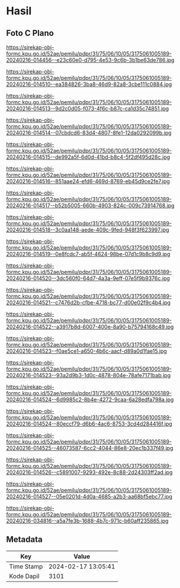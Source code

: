 # Hasil

## Foto C Plano

https://sirekap-obj-formc.kpu.go.id/52ae/pemilu/pdpr/31/75/06/10/05/3175061005189-20240216-014456--e23c60e0-d795-4e53-9c6b-3b1be63de786.jpg

https://sirekap-obj-formc.kpu.go.id/52ae/pemilu/pdpr/31/75/06/10/05/3175061005189-20240216-014510--ea384826-3ba8-46d9-82a8-3cbe111c0884.jpg

https://sirekap-obj-formc.kpu.go.id/52ae/pemilu/pdpr/31/75/06/10/05/3175061005189-20240216-014513--9d2c0d05-f073-4f6c-b87c-ca1d35c74851.jpg

https://sirekap-obj-formc.kpu.go.id/52ae/pemilu/pdpr/31/75/06/10/05/3175061005189-20240216-014514--07cbdcd6-83d4-4807-8fe1-12da0292099b.jpg

https://sirekap-obj-formc.kpu.go.id/52ae/pemilu/pdpr/31/75/06/10/05/3175061005189-20240216-014515--de992a5f-6d0d-41bd-b8c4-5f2df495d28c.jpg

https://sirekap-obj-formc.kpu.go.id/52ae/pemilu/pdpr/31/75/06/10/05/3175061005189-20240216-014516--851aae24-efd6-469d-8769-eb45d9ce2fe7.jpg

https://sirekap-obj-formc.kpu.go.id/52ae/pemilu/pdpr/31/75/06/10/05/3175061005189-20240216-014517--b52b5005-660b-4903-824c-009c73914768.jpg

https://sirekap-obj-formc.kpu.go.id/52ae/pemilu/pdpr/31/75/06/10/05/3175061005189-20240216-014518--3c0aa148-aede-409c-9fed-948f3f623997.jpg

https://sirekap-obj-formc.kpu.go.id/52ae/pemilu/pdpr/31/75/06/10/05/3175061005189-20240216-014519--0e8fcdc7-ab5f-4624-98be-07d1c9b8c9d9.jpg

https://sirekap-obj-formc.kpu.go.id/52ae/pemilu/pdpr/31/75/06/10/05/3175061005189-20240216-014520--3dc560f0-64d7-4a3a-9eff-07e5f9b9376c.jpg

https://sirekap-obj-formc.kpu.go.id/52ae/pemilu/pdpr/31/75/06/10/05/3175061005189-20240216-014521--c7476d2b-cfbe-4718-bc77-d00e02f9c4b4.jpg

https://sirekap-obj-formc.kpu.go.id/52ae/pemilu/pdpr/31/75/06/10/05/3175061005189-20240216-014522--a3917b8d-6007-400e-8a90-b75794168c49.jpg

https://sirekap-obj-formc.kpu.go.id/52ae/pemilu/pdpr/31/75/06/10/05/3175061005189-20240216-014523--f0ae5ce1-a650-4b6c-aacf-d89a0d1fae15.jpg

https://sirekap-obj-formc.kpu.go.id/52ae/pemilu/pdpr/31/75/06/10/05/3175061005189-20240216-014523--93a2d9b3-1d0c-4878-804e-78afe7171bab.jpg

https://sirekap-obj-formc.kpu.go.id/52ae/pemilu/pdpr/31/75/06/10/05/3175061005189-20240216-014524--6d9985c2-8b4e-4272-9caa-6a28edfa798a.jpg

https://sirekap-obj-formc.kpu.go.id/52ae/pemilu/pdpr/31/75/06/10/05/3175061005189-20240216-014524--80eccf79-d6b6-4ac6-8753-3cd4d284416f.jpg

https://sirekap-obj-formc.kpu.go.id/52ae/pemilu/pdpr/31/75/06/10/05/3175061005189-20240216-014525--46073587-6cc2-4044-86e8-20ec1b337f49.jpg

https://sirekap-obj-formc.kpu.go.id/52ae/pemilu/pdpr/31/75/06/10/05/3175061005189-20240216-014526--c5891007-9293-492e-8c88-2d24303ff2ad.jpg

https://sirekap-obj-formc.kpu.go.id/52ae/pemilu/pdpr/31/75/06/10/05/3175061005189-20240216-014527--05e0201d-4d0a-4685-a2b3-aa68bf5ebc77.jpg

https://sirekap-obj-formc.kpu.go.id/52ae/pemilu/pdpr/31/75/06/10/05/3175061005189-20240216-034816--a5a7fe3b-1688-4b7c-971c-b60aff235865.jpg


## Metadata

| Key        | Value               |
| ---------- | ------------------- |
| Time Stamp | 2024-02-17 13:05:41 |
| Kode Dapil | 3101                |



